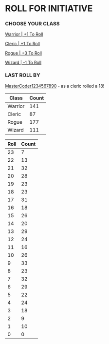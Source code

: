 # ROLL FOR INITIATIVE
### CHOOSE YOUR CLASS

[Warrior | +1 To Roll](https://github.com/benjaminsampica/benjaminsampica/issues/new?title=roll%7Cwarrior&body=Just+click+%27Submit+new+issue%27.)

[Cleric | +1 To Roll](https://github.com/benjaminsampica/benjaminsampica/issues/new?title=roll%7Ccleric&body=Just+click+%27Submit+new+issue%27.)

[Rogue | +3 To Roll](https://github.com/benjaminsampica/benjaminsampica/issues/new?title=roll%7Crogue&body=Just+click+%27Submit+new+issue%27.)

[Wizard | -1 To Roll](https://github.com/benjaminsampica/benjaminsampica/issues/new?title=roll%7Cwizard&body=Just+click+%27Submit+new+issue%27.)
### LAST ROLL BY
[MasterCoder1234567890](https://www.github.com/MasterCoder1234567890) - as a cleric rolled a 18!

|Class|Count|
|-|-|
|Warrior|141|
|Cleric|87|
|Rogue|177|
|Wizard|111|

|Roll|Count|
|-|-|
|23|7
|22|13
|21|32
|20|28
|19|23
|18|23
|17|31
|16|18
|15|26
|14|20
|13|29
|12|24
|11|16
|10|26
|9|33
|8|23
|7|32
|6|29
|5|22
|4|24
|3|18
|2|9
|1|10
|0|0
